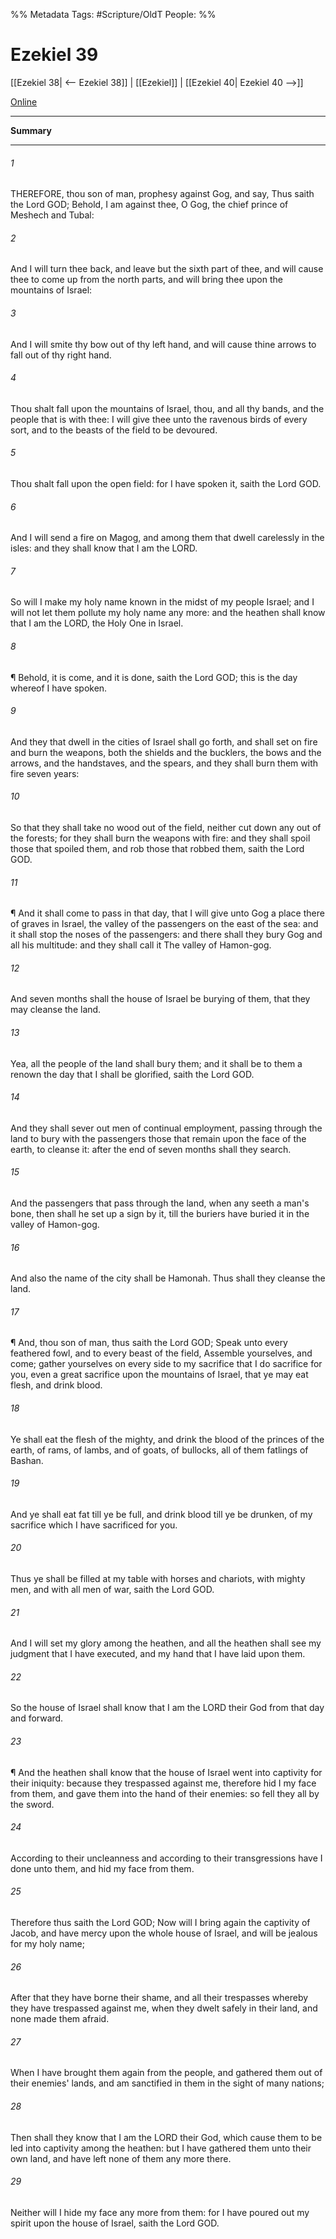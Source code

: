 

%% Metadata
Tags: #Scripture/OldT
People: 
%%
# Ezekiel 39
[[Ezekiel 38| <-- Ezekiel 38]] | [[Ezekiel]] | [[Ezekiel 40| Ezekiel 40 -->]]

[Online](https://churchofjesuschrist.org/study/scriptures/ot/ezek/39?lang=eng)

---
__Summary__



---

###### 1
THEREFORE, thou son of man, prophesy against Gog, and say, Thus saith the Lord GOD; Behold, I am against thee, O Gog, the chief prince of Meshech and Tubal:
###### 2
And I will turn thee back, and leave but the sixth part of thee, and will cause thee to come up from the north parts, and will bring thee upon the mountains of Israel:
###### 3
And I will smite thy bow out of thy left hand, and will cause thine arrows to fall out of thy right hand.
###### 4
Thou shalt fall upon the mountains of Israel, thou, and all thy bands, and the people that is with thee: I will give thee unto the ravenous birds of every sort, and to the beasts of the field to be devoured.
###### 5
Thou shalt fall upon the open field: for I have spoken it, saith the Lord GOD.
###### 6
And I will send a fire on Magog, and among them that dwell carelessly in the isles: and they shall know that I am the LORD.
###### 7
So will I make my holy name known in the midst of my people Israel; and I will not let them pollute my holy name any more: and the heathen shall know that I am the LORD, the Holy One in Israel.
###### 8
¶ Behold, it is come, and it is done, saith the Lord GOD; this is the day whereof I have spoken.
###### 9
And they that dwell in the cities of Israel shall go forth, and shall set on fire and burn the weapons, both the shields and the bucklers, the bows and the arrows, and the handstaves, and the spears, and they shall burn them with fire seven years:
###### 10
So that they shall take no wood out of the field, neither cut down any out of the forests; for they shall burn the weapons with fire: and they shall spoil those that spoiled them, and rob those that robbed them, saith the Lord GOD.
###### 11
¶ And it shall come to pass in that day, that I will give unto Gog a place there of graves in Israel, the valley of the passengers on the east of the sea: and it shall stop the noses of the passengers: and there shall they bury Gog and all his multitude: and they shall call it The valley of Hamon-gog.
###### 12
And seven months shall the house of Israel be burying of them, that they may cleanse the land.
###### 13
Yea, all the people of the land shall bury them; and it shall be to them a renown the day that I shall be glorified, saith the Lord GOD.
###### 14
And they shall sever out men of continual employment, passing through the land to bury with the passengers those that remain upon the face of the earth, to cleanse it: after the end of seven months shall they search.
###### 15
And the passengers that pass through the land, when any seeth a man's bone, then shall he set up a sign by it, till the buriers have buried it in the valley of Hamon-gog.
###### 16
And also the name of the city shall be Hamonah.  Thus shall they cleanse the land.
###### 17
¶ And, thou son of man, thus saith the Lord GOD; Speak unto every feathered fowl, and to every beast of the field, Assemble yourselves, and come; gather yourselves on every side to my sacrifice that I do sacrifice for you, even a great sacrifice upon the mountains of Israel, that ye may eat flesh, and drink blood.
###### 18
Ye shall eat the flesh of the mighty, and drink the blood of the princes of the earth, of rams, of lambs, and of goats, of bullocks, all of them fatlings of Bashan.
###### 19
And ye shall eat fat till ye be full, and drink blood till ye be drunken, of my sacrifice which I have sacrificed for you.
###### 20
Thus ye shall be filled at my table with horses and chariots, with mighty men, and with all men of war, saith the Lord GOD.
###### 21
And I will set my glory among the heathen, and all the heathen shall see my judgment that I have executed, and my hand that I have laid upon them.
###### 22
So the house of Israel shall know that I am the LORD their God from that day and forward.
###### 23
¶ And the heathen shall know that the house of Israel went into captivity for their iniquity: because they trespassed against me, therefore hid I my face from them, and gave them into the hand of their enemies: so fell they all by the sword.
###### 24
According to their uncleanness and according to their transgressions have I done unto them, and hid my face from them.
###### 25
Therefore thus saith the Lord GOD; Now will I bring again the captivity of Jacob, and have mercy upon the whole house of Israel, and will be jealous for my holy name;
###### 26
After that they have borne their shame, and all their trespasses whereby they have trespassed against me, when they dwelt safely in their land, and none made them afraid.
###### 27
When I have brought them again from the people, and gathered them out of their enemies' lands, and am sanctified in them in the sight of many nations;
###### 28
Then shall they know that I am the LORD their God, which cause them to be led into captivity among the heathen: but I have gathered them unto their own land, and have left none of them any more there.
###### 29
Neither will I hide my face any more from them: for I have poured out my spirit upon the house of Israel, saith the Lord GOD.



